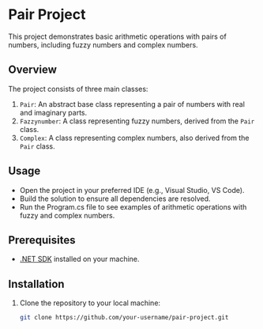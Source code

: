 # Pair Project

This project demonstrates basic arithmetic operations with pairs of numbers, including fuzzy numbers and complex numbers.



## Overview
The project consists of three main classes:
1. `Pair`: An abstract base class representing a pair of numbers with real and imaginary parts.
2. `Fazzynumber`: A class representing fuzzy numbers, derived from the `Pair` class.
3. `Complex`: A class representing complex numbers, also derived from the `Pair` class.



## Usage
 - Open the project in your preferred IDE (e.g., Visual Studio, VS Code).
 - Build the solution to ensure all dependencies are resolved.
 - Run the Program.cs file to see examples of arithmetic operations with fuzzy and complex numbers.
   
## Prerequisites
- [.NET SDK](https://dotnet.microsoft.com/download) installed on your machine.

## Installation
1. Clone the repository to your local machine:
   ```bash
   git clone https://github.com/your-username/pair-project.git

